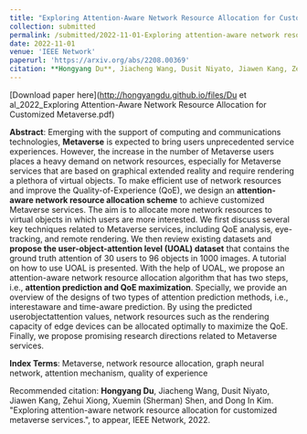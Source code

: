 ```yaml
---
title: "Exploring Attention-Aware Network Resource Allocation for Customized Metaverse Services"
collection: submitted
permalink: /submitted/2022-11-01-Exploring attention-aware network resource allocation for customized metaverse services
date: 2022-11-01
venue: 'IEEE Network'
paperurl: 'https://arxiv.org/abs/2208.00369'
citation: **Hongyang Du**, Jiacheng Wang, Dusit Niyato, Jiawen Kang, Zehui Xiong, Xuemin (Sherman) Shen, and Dong In Kim. "Exploring attention-aware network resource allocation for customized metaverse services.", to appear, IEEE Network, 2022.
---
```


[Download paper here](http://hongyangdu.github.io/files/Du et al_2022_Exploring Attention-Aware Network Resource Allocation for Customized Metaverse.pdf)

**Abstract**:  Emerging with the support of computing and communications technologies, **Metaverse** is expected to bring users unprecedented service experiences. However, the increase in the number of Metaverse users places a heavy demand on network resources, especially for Metaverse services that are based on graphical extended reality and require rendering a plethora of virtual objects. To make efficient use of network resources and improve the Quality-of-Experience (QoE), we design an **attention-aware network resource allocation scheme** to achieve customized Metaverse services. The aim is to allocate more network resources to virtual objects in which users are more interested. We first discuss several key techniques related to Metaverse services, including QoE analysis, eye-tracking, and remote rendering. We then review existing datasets and **propose the user-object-attention level (UOAL) dataset** that contains the ground truth attention of 30 users to 96 objects in 1000 images. A tutorial on how to use UOAL is presented. With the help of UOAL, we propose an attention-aware network resource allocation algorithm that has two steps, i.e., **attention prediction and QoE maximization**. Specially, we provide an overview of the designs of two types of attention prediction methods, i.e., interestaware and time-aware prediction. By using the predicted userobjectattention values, network resources such as the rendering capacity of edge devices can be allocated optimally to maximize the QoE. Finally, we propose promising research directions related to Metaverse services. 

**Index Terms**: Metaverse, network resource allocation, graph neural network, attention mechanism, quality of experience 

Recommended citation: **Hongyang Du**, Jiacheng Wang, Dusit Niyato, Jiawen Kang, Zehui Xiong, Xuemin (Sherman) Shen, and Dong In Kim. "Exploring attention-aware network resource allocation for customized metaverse services.", to appear, IEEE Network, 2022.
